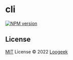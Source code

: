 # cli

[![NPM version](https://img.shields.io/npm/v/cli?color=a1b858&label=)](https://www.npmjs.com/package/cli)

## License

[MIT](./LICENSE) License © 2022 [Loogeek](https://github.com/Loogeek)
